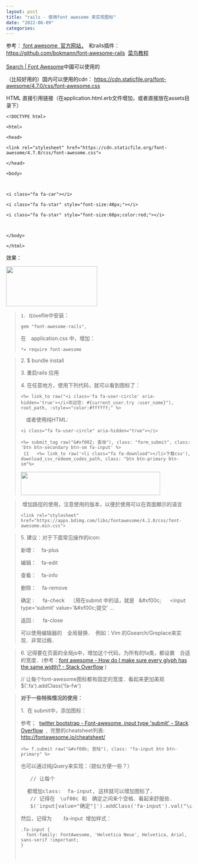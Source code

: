 ```yaml
---
layout: post
title: "rails - 使用font awesome 来实现图标"
date: "2022-06-09"
categories: 
---
```

<p>参考：<a href="http://fontawesome.io/get-started" title=" font awesome  官方网站，">&nbsp;font awesome &nbsp;官方网站，</a>　和rails插件：&nbsp; <a href="https://github.com/bokmann/font-awesome-rails" title="https://github.com/bokmann/font-awesome-rails">https://github.com/bokmann/font-awesome-rails</a>&nbsp;&nbsp;<a href="https://www.runoob.com/font-awesome/fontawesome-tutorial.html">菜鸟教程</a>&nbsp;&nbsp;<br />
<br />
<a href="https://fontawesome.com/search?q=download&amp;s=solid%2Cbrands" title="Search | Font Awesome">Search | Font Awesome</a>中國可以使用的</p>

<p>（比较好用的）国内可以使用的cdn：&nbsp;<a href="https://cdn.staticfile.org/font-awesome/4.7.0/css/font-awesome.css">https://cdn.staticfile.org/font-awesome/4.7.0/css/font-awesome.css</a></p>

<p>HTML 直接引用链接（在application.html.erb文件增加，或者直接放在assets目录下）</p>

<pre>
<code>&lt;!DOCTYPE html&gt;

&lt;html&gt;

&lt;head&gt;

&lt;link rel=&quot;stylesheet&quot; href=&quot;https://cdn.staticfile.org/font-awesome/4.7.0/css/font-awesome.css&quot;&gt;

&lt;/head&gt;

&lt;body&gt;

&nbsp;

&lt;i class=&quot;fa fa-car&quot;&gt;&lt;/i&gt;

&lt;i class=&quot;fa fa-star&quot; style=&quot;font-size:48px;&quot;&gt;&lt;/i&gt;

&lt;i class=&quot;fa fa-star&quot; style=&quot;font-size:60px;color:red;&quot;&gt;&lt;/i&gt;

&nbsp;

&lt;/body&gt;

&lt;/html&gt;</code></pre>

<p><font face="monospace">效果：</font></p>

<p><img height="108" src="/uploads/ckeditor/pictures/729/image-20221117113906-1.png" width="247" /></p>

<blockquote>
<p><code>1. 在Gem</code>file中安装：</p>

<pre>
<code>gem &quot;font-awesome-rails&quot;, </code></pre>

<p>在　application.css 中，增加：</p>

<pre>
<code>*= require font-awesome</code></pre>
</blockquote>

<blockquote>
<p>2. $ bundle install</p>

<p>3. 重启rails 应用</p>

<p>4. 在任意地方，使用下列代码，就可以看到图标了：</p>

<pre>
<code>&lt;%= link_to raw(&quot;&lt;i class=&#39;fa fa-user-circle&#39; aria-hidden=&#39;true&#39;&gt;&lt;/i&gt;欢迎您: #{current_user.try :user_name}&quot;), root_path, :style=&gt;&quot;color:#ffffff;&quot; %&gt;</code></pre>

<p>　或者使用纯HTML:</p>

<pre>
<code>&lt;i class=&quot;fa fa-user-circle&quot; aria-hidden=&quot;true&quot;&gt;&lt;/i&gt;</code></pre>

<pre>
<code>&lt;%= submit_tag raw(&quot;&amp;#xf002; 查询&quot;), class: &quot;form_submit&quot;, class: &#39;btn btn-secondary btn-sm fa-input&#39; %&gt;
 11   &lt;%= link_to raw(&#39;&lt;li class=&quot;fa fa-download&quot;&gt;&lt;/li&gt;下载csv&#39;), download_csv_redeem_codes_path, class: &quot;btn btn-primary btn-sm&quot;%&gt;
</code></pre>

<p><img alt="" height="63" src="https://img-blog.csdnimg.cn/6c3afdbe7bd54675adfa7fe523f9abf0.png" width="378" /></p>
</blockquote>

<blockquote>
<p>&nbsp;增加路徑的使用，注意使用的版本，以便於使用可以在頁面顯示的语言</p>

<pre>
<code>&lt;link rel=&quot;stylesheet&quot; href=&quot;https://apps.bdimg.com/libs/fontawesome/4.2.0/css/font-awesome.min.css&quot;&gt;</code></pre>
</blockquote>

<blockquote>
<p>5. 建议：对于下面常见操作的icon: &nbsp;</p>

<p>新增：　fa-plus&nbsp;</p>

<p>编辑：　fa-edit &nbsp;</p>

<p>查看：　fa-info</p>

<p>删除： &nbsp; &nbsp;fa-remove</p>

<p>确定 : &nbsp; &nbsp; &nbsp;fa-check &nbsp;　（用在submit 中的话，就是 &nbsp; &amp;#xf00c; &nbsp; &nbsp; &nbsp;&lt;input type=&#39;submit&#39; value=&#39;&amp;#xf00c;提交&#39; ...&nbsp;</p>

<p>返回 : &nbsp; &nbsp; &nbsp;fa-close &nbsp;&nbsp;</p>

<p>可以使用编辑器的　全局替换．　例如：Vim 的Gsearch/Greplace来实现．非常过瘾．</p>
</blockquote>

<blockquote>
<p>6. 记得要在页面的全局js中，增加这个代码，为所有的fa类，都设置　合适的宽度．(参考：<a href="https://stackoverflow.com/questions/16592849/how-do-i-make-sure-every-glyph-has-the-same-width" title="font awesome - How do I make sure every glyph has the same width? - Stack Overflow">font awesome - How do I make sure every glyph has the same width? - Stack Overflow</a> )</p>

<p>// 让每个font-awesome图标都有固定的宽度．看起来更加美观<br />
$(&#39;.fa&#39;).addClass(&#39;fa-fw&#39;)</p>
</blockquote>

<blockquote>
<p><strong>对于一些特殊情况的使用：</strong></p>

<p>1. &nbsp;在 submit中，添加图标：</p>

<p>参考；&nbsp; <a href="https://stackoverflow.com/a/25561768/445908" title="twitter bootstrap - Font-awesome, input type 'submit' - Stack Overflow">twitter bootstrap - Font-awesome, input type &#39;submit&#39; - Stack Overflow</a>&nbsp; , &nbsp;完整的cheatsheet列表:&nbsp; <a href="http://fontawesome.io/cheatsheet" title="http://fontawesome.io/cheatsheet/">http://fontawesome.io/cheatsheet/</a></p>

<pre>
<code>&lt;%= f.submit raw(&quot;&amp;#xf08b; 登陆&quot;), class: &quot;fa-input btn btn-primary&quot; %&gt;</code></pre>

<p>也可以通过纯jQuery来实现：（貌似方便一些？）</p>

<pre>
   // 让每个　</pre>

<pre>
  都增加class:  fa-input, 这样就可以增加图标了．
   // 记得在　\uf00c 和　确定之间来个空格．看起来舒服些．
   $(&#39;input[value=&quot;确定&quot;]&#39;).addClass(&#39;fa-input&#39;).val(&quot;\uf00c 确定&quot;)
</pre>

<p>然后，记得为　　.fa-input &nbsp;增加样式：</p>

<pre>
<code>.fa-input {
  font-family: FontAwesome, &#39;Helvetica Neue&#39;, Helvetica, Arial, sans-serif !important;
}</code></pre>

<p>&nbsp;</p>
</blockquote>

